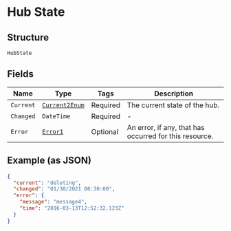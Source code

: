 
# Hub State

## Structure

`HubState`

## Fields

| Name | Type | Tags | Description |
|  --- | --- | --- | --- |
| `Current` | [`Current2Enum`](../../doc/models/current-2-enum.md) | Required | The current state of the hub. |
| `Changed` | `DateTime` | Required | - |
| `Error` | [`Error1`](../../doc/models/error-1.md) | Optional | An error, if any, that has occurred for this resource. |

## Example (as JSON)

```json
{
  "current": "deleting",
  "changed": "01/30/2021 08:30:00",
  "error": {
    "message": "message4",
    "time": "2016-03-13T12:52:32.123Z"
  }
}
```

